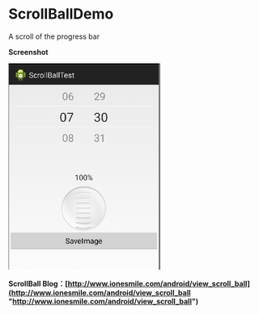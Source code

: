 # ScrollBallDemo
A scroll of the progress bar    

**Screenshot**

<img src="screen_scrollball.png" width="300"/>


**ScrollBall Blog：[http://www.ionesmile.com/android/view_scroll_ball](http://www.ionesmile.com/android/view_scroll_ball "http://www.ionesmile.com/android/view_scroll_ball")**


